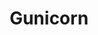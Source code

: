 ---
codehost: https://github.com/benoitc/gunicorn
logohandle: gunicorn
sort: gunicorn
title: Gunicorn
website: http://gunicorn.org/
wikipedia: https://en.wikipedia.org/wiki/Gunicorn
---